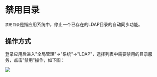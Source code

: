 禁用目录
===

`禁用目录`是指应用系统中，停止一个已存在的LDAP目录的自动同步功能。

## 操作方式

登录应用后进入"全局管理"->"系统"->"LDAP"，选择列表中需要禁用的目录服务，点击"禁用"操作，如下图：

![](https://bj-c1-prod-files.xcan.cloud/storage/pubapi/v1/file/ldap-disable.png?fid=207887590483820808&fpt=qUB1ZfHjA4mUOX4JGTWSSw5syptJftyYF54fjxms)

